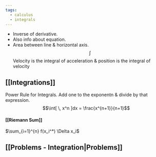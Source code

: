 ```yaml
---
tags:
  - calculus
  - integrals
---
```

- Inverse of derivative.
- Also info about equation.
- Area between line & horizontal axis.
$$\int$$
Velocity is the integral of acceleration & position is the integral of velocity
## [[Integrations]]

Power Rule for Integrals. 
Add one to the exponentn & divide by that expression. 
$$\int[ \, x^n  ]dx = \frac{x^{n+1}}{n+1}$$

#### [[Riemann Sum]]
$\sum_{i=1}^{n} f(x_i^*) \Delta x_i$

## [[Problems - Integration|Problems]]